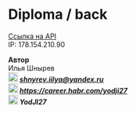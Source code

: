 # Diploma / back

[Ссылка на API](https://mydiploma.students.nomoredomains.monster/api/)  
IP: 178.154.210.90

**Автор**  
Илья Шнырев  
***<img src="https://www.pngrepo.com/png/285/170/email.png" width="20" height="20">  shnyrev.iilya@yandex.ru***   
***<img src="https://simpleicons.org/icons/habr.svg" width="20" height="20">  https://career.habr.com/yodji27***  
***<img src="https://simpleicons.org/icons/telegram.svg" width="20" height="20">  YodJI27***  
